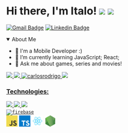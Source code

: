 <h1> Hi there, I'm Italo! <img src="https://media.giphy.com/media/iigp4VDyf5dCLRlGkm/giphy.gif" width="50"> <img src="https://emojipedia-us.s3.dualstack.us-west-1.amazonaws.com/thumbs/160/whatsapp/302/flag-brazil_1f1e7-1f1f7.png" width="50"> </h1>

[![Gmail Badge](https://img.shields.io/badge/-italord.melo@gmail.com-c14438?style=flat-square&logo=Gmail&logoColor=white&link=mailto:italord.melo@gmail.com)](mailto:italord.melo@gmail.com)
[![Linkedin Badge](https://img.shields.io/badge/-LinkedIn-blue?style=flat-square&logo=Linkedin&logoColor=white&link=https://www.linkedin.com/in/italocmelo/)](https://www.linkedin.com/in/italocmelo/)

<details open>
  <summary>About Me</summary>

- 📱 I'm a Mobile Developer :)
- 🌱 I’m currently learning JavaScript; React;
- 💬 Ask me about games, series and movies!
  <!-- - 🔭 I'm currently looking for better opportunities! -->
</details>

<div>
  <a href="https://github.com/Italord0">

  <img height="184em" src="https://github-readme-stats.vercel.app/api?username=Italord0&show_icons=true&theme=vision-friendly-dark&include_all_commits=true&count_private=true"/>
  <img height="184em" src="https://github-readme-stats.vercel.app/api/top-langs/?username=Italord0&layout=compact&langs_count=8&theme=vision-friendly-dark"/>
    
  <img height="200em" src="https://github-readme-streak-stats.herokuapp.com/?user=Italord0&theme=vision-friendly-dark" alt="carlosrodrigo" />
  <img height="200em" src="https://github-profile-trophy.vercel.app/?username=Italord0&theme=onedark&row=2&column=3&no-bg=true"/>
</div>

<!--### Studying:-->
### Technologies:
<code><img height="30" src="https://cdn.iconscout.com/icon/free/png-512/java-23-225999.png"></code>
<code><img height="30" src="https://user-images.githubusercontent.com/32901063/122115889-4e5af000-cdfb-11eb-8988-c7c776bce4f7.png"></code>
<code><img height="30" src="https://cdn4.iconfinder.com/data/icons/logos-3/504/Swift-2-512.png"></code>
<code><a href="https://firebase.google.com/"> <img src="https://www.vectorlogo.zone/logos/firebase/firebase-icon.svg" alt="firebase" width="30" height="30"/> </a></code>
<code><img height="30" src="https://raw.githubusercontent.com/github/explore/80688e429a7d4ef2fca1e82350fe8e3517d3494d/topics/javascript/javascript.png"></code>
<code><img height="30" src="https://raw.githubusercontent.com/github/explore/80688e429a7d4ef2fca1e82350fe8e3517d3494d/topics/typescript/typescript.png"></code>
<code><img height="30" src="https://raw.githubusercontent.com/github/explore/80688e429a7d4ef2fca1e82350fe8e3517d3494d/topics/react/react.png"></code>
<code><img height="30" src="https://raw.githubusercontent.com/github/explore/80688e429a7d4ef2fca1e82350fe8e3517d3494d/topics/nodejs/nodejs.png"></code>

<br>

